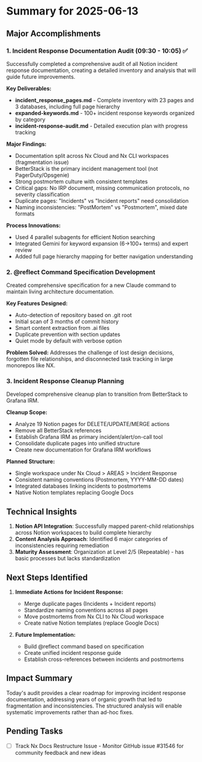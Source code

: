 # Summary for 2025-06-13

## Major Accomplishments

### 1. Incident Response Documentation Audit (09:30 - 10:05) ✅
Successfully completed a comprehensive audit of all Notion incident response documentation, creating a detailed inventory and analysis that will guide future improvements.

**Key Deliverables:**
- **incident_response_pages.md** - Complete inventory with 23 pages and 3 databases, including full page hierarchy
- **expanded-keywords.md** - 100+ incident response keywords organized by category
- **incident-response-audit.md** - Detailed execution plan with progress tracking

**Major Findings:**
- Documentation split across Nx Cloud and Nx CLI workspaces (fragmentation issue)
- BetterStack is the primary incident management tool (not PagerDuty/Opsgenie)
- Strong postmortem culture with consistent templates
- Critical gaps: No IRP document, missing communication protocols, no severity classification
- Duplicate pages: "Incidents" vs "Incident reports" need consolidation
- Naming inconsistencies: "PostMortem" vs "Postmortem", mixed date formats

**Process Innovations:**
- Used 4 parallel subagents for efficient Notion searching
- Integrated Gemini for keyword expansion (6→100+ terms) and expert review
- Added full page hierarchy mapping for better navigation understanding

### 2. @reflect Command Specification Development
Created comprehensive specification for a new Claude command to maintain living architecture documentation.

**Key Features Designed:**
- Auto-detection of repository based on .git root
- Initial scan of 3 months of commit history
- Smart content extraction from .ai files
- Duplicate prevention with section updates
- Quiet mode by default with verbose option

**Problem Solved:**
Addresses the challenge of lost design decisions, forgotten file relationships, and disconnected task tracking in large monorepos like NX.

### 3. Incident Response Cleanup Planning
Developed comprehensive cleanup plan to transition from BetterStack to Grafana IRM.

**Cleanup Scope:**
- Analyze 19 Notion pages for DELETE/UPDATE/MERGE actions
- Remove all BetterStack references
- Establish Grafana IRM as primary incident/alert/on-call tool
- Consolidate duplicate pages into unified structure
- Create new documentation for Grafana IRM workflows

**Planned Structure:**
- Single workspace under Nx Cloud > AREAS > Incident Response
- Consistent naming conventions (Postmortem, YYYY-MM-DD dates)
- Integrated databases linking incidents to postmortems
- Native Notion templates replacing Google Docs

## Technical Insights

1. **Notion API Integration**: Successfully mapped parent-child relationships across Notion workspaces to build complete hierarchy
2. **Content Analysis Approach**: Identified 6 major categories of inconsistencies requiring remediation
3. **Maturity Assessment**: Organization at Level 2/5 (Repeatable) - has basic processes but lacks standardization

## Next Steps Identified

1. **Immediate Actions for Incident Response:**
   - Merge duplicate pages (Incidents + Incident reports)
   - Standardize naming conventions across all pages
   - Move postmortems from Nx CLI to Nx Cloud workspace
   - Create native Notion templates (replace Google Docs)

2. **Future Implementation:**
   - Build @reflect command based on specification
   - Create unified incident response guide
   - Establish cross-references between incidents and postmortems

## Impact Summary

Today's audit provides a clear roadmap for improving incident response documentation, addressing years of organic growth that led to fragmentation and inconsistencies. The structured analysis will enable systematic improvements rather than ad-hoc fixes.

## Pending Tasks

- [ ] Track Nx Docs Restructure Issue - Monitor GitHub issue #31546 for community feedback and new ideas